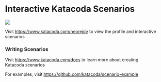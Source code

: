 # Interactive Katacoda Scenarios

[![](http://shields.katacoda.com/katacoda/neorejdv/count.svg)](https://www.katacoda.com/neorejdv "Get your profile on Katacoda.com")

Visit https://www.katacoda.com/neorejdv to view the profile and interactive scenarios

### Writing Scenarios
Visit https://www.katacoda.com/docs to learn more about creating Katacoda scenarios

For examples, visit https://github.com/katacoda/scenario-example
